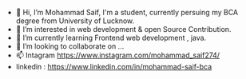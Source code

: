 - 👋 Hi, I’m Mohammad Saif, I'm a student, currently persuing my BCA degree from University of Lucknow.
- 👀 I’m interested in web development & open Source Contribution. 
- 🌱 I’m currently learning  Frontend web development , java.
- 💞️ I’m looking to collaborate on ...
- 📫 Intagram https://www.instagram.com/mohammad_saif274/
- linkedin : https://www.linkedin.com/in/mohammad-saif-bca

<!---
Thebeast01/Thebeast01 is a ✨ special ✨ repository because its `README.md` (this file) appears on your GitHub profile.
You can click the Preview link to take a look at your changes.
--->
